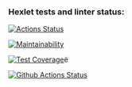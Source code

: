 ### Hexlet tests and linter status:
[![Actions Status](https://github.com/yavilf/python-project-lvl1/workflows/hexlet-check/badge.svg)](https://github.com/yavilf/python-project-lvl1/actions)

[![Maintainability](https://api.codeclimate.com/v1/badges/a99a88d28ad37a79dbf6/maintainability)](https://codeclimate.com/github/codeclimate/codeclimate/maintainability)

[![Test Coverage](https://api.codeclimate.com/v1/badges/a99a88d28ad37a79dbf6/test_coverage)](https://codeclimate.com/github/codeclimate/codeclimate/test_coverage)ё

[![Github Actions Status](https://github.com/yavilf/python-project-lvl1/workflows/Python%20CI/badge.svg)](https://github.com/yavilf/python-project-lvl1/actions)
